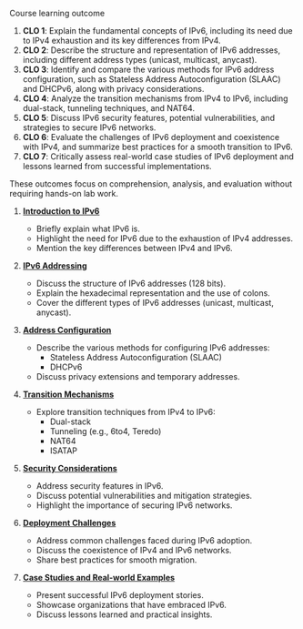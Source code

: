 Course learning outcome

1. **CLO 1**: Explain the fundamental concepts of IPv6, including its need due to IPv4 exhaustion and its key differences from IPv4.
2. **CLO 2**: Describe the structure and representation of IPv6 addresses, including different address types (unicast, multicast, anycast).
3. **CLO 3**: Identify and compare the various methods for IPv6 address configuration, such as Stateless Address Autoconfiguration (SLAAC) and DHCPv6, along with privacy considerations.
4. **CLO 4**: Analyze the transition mechanisms from IPv4 to IPv6, including dual-stack, tunneling techniques, and NAT64.
5. **CLO 5**: Discuss IPv6 security features, potential vulnerabilities, and strategies to secure IPv6 networks.
6. **CLO 6**: Evaluate the challenges of IPv6 deployment and coexistence with IPv4, and summarize best practices for a smooth transition to IPv6.
7. **CLO 7**: Critically assess real-world case studies of IPv6 deployment and lessons learned from successful implementations. 

These outcomes focus on comprehension, analysis, and evaluation without requiring hands-on lab work.



1. **[Introduction to IPv6](https://github.com/drMurtadha/MECS/blob/main/IPV6/introIpV6.md)**

    
    - Briefly explain what IPv6 is.
    - Highlight the need for IPv6 due to the exhaustion of IPv4 addresses.
    - Mention the key differences between IPv4 and IPv6.
2. **[IPv6 Addressing](IPV6/IPv6addressing.md)**
    
    - Discuss the structure of IPv6 addresses (128 bits).
    - Explain the hexadecimal representation and the use of colons.
    - Cover the different types of IPv6 addresses (unicast, multicast, anycast).
3. **[Address Configuration](IPV6/Addressconfig.md)**
    
    - Describe the various methods for configuring IPv6 addresses:
        - Stateless Address Autoconfiguration (SLAAC)
        - DHCPv6
    - Discuss privacy extensions and temporary addresses.
4. **[Transition Mechanisms](IPV6/Transitmech.md)**
    
    - Explore transition techniques from IPv4 to IPv6:
        - Dual-stack
        - Tunneling (e.g., 6to4, Teredo)
        - NAT64
        - ISATAP
5. **[Security Considerations](IPV6/Securitycons.md)**
    
    - Address security features in IPv6.
    - Discuss potential vulnerabilities and mitigation strategies.
    - Highlight the importance of securing IPv6 networks.
6. **[Deployment Challenges](IPV6/Deploy.md)**
    
    - Address common challenges faced during IPv6 adoption.
    - Discuss the coexistence of IPv4 and IPv6 networks.
    - Share best practices for smooth migration.
7. **[Case Studies and Real-world Examples](IPV6/Casestudies.md0)**
    
    - Present successful IPv6 deployment stories.
    - Showcase organizations that have embraced IPv6.
    - Discuss lessons learned and practical insights.




